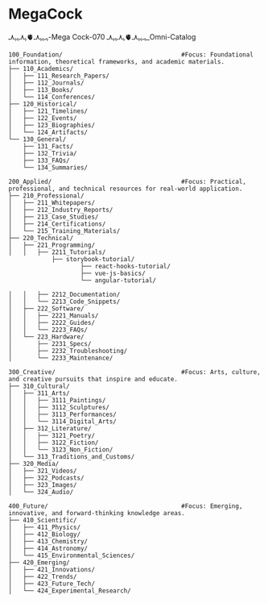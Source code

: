 # MegaCock
ﮩـﮩﮩ٨ـ🫀ﮩ٨ـﮩﮩ٨ـ-Mega Cock-ﮩـﮩﮩ٨ـ🫀ﮩ٨ـﮩﮩ٨ـ
070_Omni-Catalog

	100_Foundation/ 								#Focus: Foundational information, theoretical frameworks, and academic materials.
	├── 110_Academics/
	│   ├── 111_Research_Papers/
	│   ├── 112_Journals/
	│   ├── 113_Books/
	│   └── 114_Conferences/
	├── 120_Historical/
	│   ├── 121_Timelines/
	│   ├── 122_Events/
	│   ├── 123_Biographies/
	│   └── 124_Artifacts/
	└── 130_General/
		├── 131_Facts/
		├── 132_Trivia/
		├── 133_FAQs/
		└── 134_Summaries/

	200_Applied/									#Focus: Practical, professional, and technical resources for real-world application.
	├── 210_Professional/
	│   ├── 211_Whitepapers/
	│   ├── 212_Industry_Reports/
	│   ├── 213_Case_Studies/
	│   ├── 214_Certifications/
	│   └── 215_Training_Materials/
	├── 220_Technical/
	│   ├── 221_Programming/
	│   │   ├── 2211_Tutorials/
				├── storybook-tutorial/
						├── react-hooks-tutorial/
						├── vue-js-basics/
						└── angular-tutorial/

	│   │   ├── 2212_Documentation/
	│   │   └── 2213_Code_Snippets/
	│   ├── 222_Software/
	│   │   ├── 2221_Manuals/
	│   │   ├── 2222_Guides/
	│   │   └── 2223_FAQs/
	│   └── 223_Hardware/
	│       ├── 2231_Specs/
	│       ├── 2232_Troubleshooting/
	│       └── 2233_Maintenance/

	300_Creative/									#Focus: Arts, culture, and creative pursuits that inspire and educate.
	├── 310_Cultural/
	│   ├── 311_Arts/
	│   │   ├── 3111_Paintings/
	│   │   ├── 3112_Sculptures/
	│   │   ├── 3113_Performances/
	│   │   └── 3114_Digital_Arts/
	│   ├── 312_Literature/
	│   │   ├── 3121_Poetry/
	│   │   ├── 3122_Fiction/
	│   │   └── 3123_Non_Fiction/
	│   └── 313_Traditions_and_Customs/
	├── 320_Media/
	│   ├── 321_Videos/
	│   ├── 322_Podcasts/
	│   ├── 323_Images/
	│   └── 324_Audio/

	400_Future/										#Focus: Emerging, innovative, and forward-thinking knowledge areas.
	├── 410_Scientific/
	│   ├── 411_Physics/
	│   ├── 412_Biology/
	│   ├── 413_Chemistry/
	│   ├── 414_Astronomy/
	│   └── 415_Environmental_Sciences/
	├── 420_Emerging/
	│   ├── 421_Innovations/
	│   ├── 422_Trends/
	│   ├── 423_Future_Tech/
	│   └── 424_Experimental_Research/
